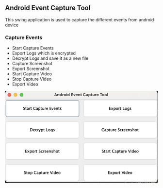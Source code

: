 ## Android Event Capture Tool

This swing application is used to capture the different events from android device

### Capture Events

- Start Capture Events
- Export Logs which is encrypted
- Decrypt Logs and save it as a new file
- Capture Screenshot
- Export Screenshot
- Start Capture Video
- Stop Capture Video
- Export Video

![Event Capture Tool](CaptureTool.png)